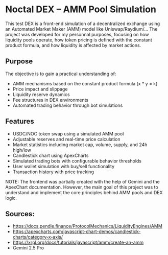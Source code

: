 # Noctal DEX – AMM Pool Simulation

This test DEX is a front-end simulation of a decentralized exchange using an Automated Market Maker (AMM) model like Uniswap/Raydium/... The project was developed for my personnal purposes, focusing on how liquidity pools operate, how token pricing is defined with the constant product formula, and how liquidity is affected by market actions.

## Purpose

The objective is to gain a practical understanding of:

- AMM mechanisms based on the constant product formula (x * y = k)
- Price impact and slippage
- Liquidity reserve dynamics
- Fee structures in DEX environments
- Automated trading behavior through bot simulations

## Features

- USDC/NOC token swap using a simulated AMM pool
- Adjustable reserves and real-time price calculation
- Market statistics including market cap, volume, supply, and 24h high/low
- Candlestick chart using ApexCharts
- Simulated trading bots with configurable behavior thresholds
- User wallet simulation with buy/sell functionality
- Transaction history with price tracking


NOTE: The frontend was partially created with the help of Gemini and the ApexChart documentation. However, the main goal of this project was to understand and implement the core principles behind AMM pools and DEX logic.

## Sources:
- https://docs.pendle.finance/ProtocolMechanics/LiquidityEngines/AMM
- https://apexcharts.com/javascript-chart-demos/candlestick-charts/category-x-axis/
- https://xrpl.org/docs/tutorials/javascript/amm/create-an-amm
- Gemini 2.5 Pro
